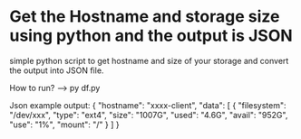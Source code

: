 # Get the Hostname and storage size using python and the output is JSON

simple python script to get hostname and size of your storage and convert the output into JSON file.

How to run?
--> py df.py

Json example output:
{
    "hostname": "xxxx-client",
    "data": [
        {
            "filesystem": "/dev/xxx",
            "type": "ext4",
            "size": "1007G",
            "used": "4.6G",
            "avail": "952G",
            "use": "1%",
            "mount": "/"
        }
    ]
}